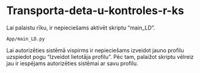 # Transporta-deta-u-kontroles-r-ks
Lai palaistu rīku, ir nepieciešams aktivēt skriptu “main_LD”.
```
App/main_LD.py
```
Lai autorizēties sistēmā vispirms ir nepieciešams izveidot jauno profilu uzspiedot pogu “Izveidot lietotāja profilu”. Pēc tam, palaižot skriptu vēlreiz jau ir iespējams autorizēties sistēmai ar savu profilu. 
